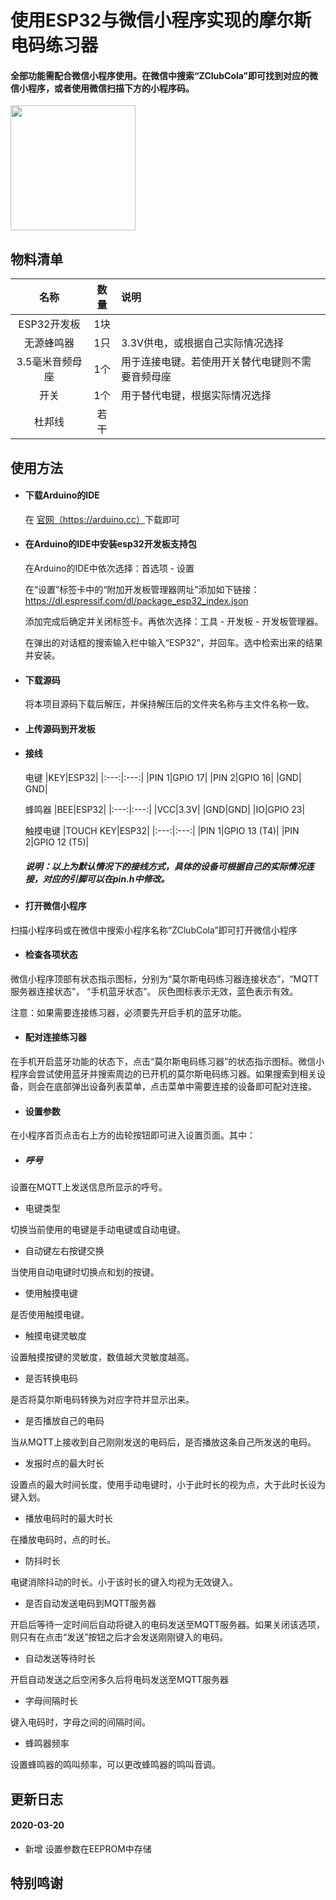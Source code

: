 # 使用ESP32与微信小程序实现的摩尔斯电码练习器
#### 全部功能需配合微信小程序使用。在微信中搜索“ZClubCola”即可找到对应的微信小程序，或者使用微信扫描下方的小程序码。

<div align=left> <img src = "https://tva1.sinaimg.cn/large/00831rSTgy1gcl8ate0vuj30by0bymz4.jpg" width="200px" />
</div>

## 物料清单
|名称|数量|说明|
|:---:|:---:|:---|
|ESP32开发板|1块||
|无源蜂鸣器|1只|3.3V供电，或根据自己实际情况选择|
|3.5毫米音频母座|1个|用于连接电键。若使用开关替代电键则不需要音频母座|
|开关|1个|用于替代电键，根据实际情况选择|
|杜邦线|若干||


## 使用方法
- #### 下载Arduino的IDE
	在 <a href = "https://arduino.cc" target = "__blank">官网（https://arduino.cc）</a>下载即可
- #### 在Arduino的IDE中安装esp32开发板支持包
	在Arduino的IDE中依次选择：首选项 - 设置 

	在“设置”标签卡中的“附加开发板管理器网址”添加如下链接：
	https://dl.espressif.com/dl/package_esp32_index.json

	添加完成后确定并关闭标签卡。再依次选择：工具 - 开发板 - 开发板管理器。

	在弹出的对话框的搜索输入栏中输入“ESP32”，并回车。选中检索出来的结果并安装。

- #### 下载源码
	将本项目源码下载后解压，并保持解压后的文件夹名称与主文件名称一致。

- #### 上传源码到开发板

- #### 接线
	电键
	|KEY|ESP32|
	|:---:|:---:|
	|PIN 1|GPIO 17|
	|PIN 2|GPIO 16|
	|GND| GND|

	蜂鸣器
	|BEE|ESP32|
	|:---:|:---:|
	|VCC|3.3V|
	|GND|GND|
	|IO|GPIO 23|

	触摸电键
	|TOUCH KEY|ESP32|
	|:---:|:---:|
	|PIN 1|GPIO 13 (T4)|
	|PIN 2|GPIO 12 (T5)|

	##### 说明：以上为默认情况下的接线方式，具体的设备可根据自己的实际情况连接，对应的引脚可以在pin.h中修改。

- #### 打开微信小程序
扫描小程序码或在微信中搜索小程序名称“ZClubCola”即可打开微信小程序

- #### 检查各项状态
微信小程序顶部有状态指示图标，分别为“莫尔斯电码练习器连接状态”，“MQTT服务器连接状态”， “手机蓝牙状态”。
灰色图标表示无效，蓝色表示有效。

注意：如果需要连接练习器，必须要先开启手机的蓝牙功能。

- #### 配对连接练习器
在手机开启蓝牙功能的状态下，点击“莫尔斯电码练习器”的状态指示图标。微信小程序会尝试使用蓝牙并搜索周边的已开机的莫尔斯电码练习器。如果搜索到相关设备，则会在底部弹出设备列表菜单，点击菜单中需要连接的设备即可配对连接。

- #### 设置参数
在小程序首页点击右上方的齿轮按钮即可进入设置页面。其中：
- ##### 呼号

设置在MQTT上发送信息所显示的呼号。

- 电键类型

切换当前使用的电键是手动电键或自动电键。

- 自动键左右按键交换

当使用自动电键时切换点和划的按键。

- 使用触摸电键

是否使用触摸电键。

- 触摸电键灵敏度

设置触摸按键的灵敏度，数值越大灵敏度越高。

- 是否转换电码

是否将莫尔斯电码转换为对应字符并显示出来。

- 是否播放自己的电码

当从MQTT上接收到自己刚刚发送的电码后，是否播放这条自己所发送的电码。

- 发报时点的最大时长

设置点的最大时间长度，使用手动电键时，小于此时长的视为点，大于此时长设为键入划。

- 播放电码时的最大时长

在播放电码时，点的时长。

- 防抖时长

电键消除抖动的时长。小于该时长的键入均视为无效键入。

- 是否自动发送电码到MQTT服务器

开启后等待一定时间后自动将键入的电码发送至MQTT服务器。如果关闭该选项，则只有在点击“发送”按钮之后才会发送刚刚键入的电码。

- 自动发送等待时长

开启自动发送之后空闲多久后将电码发送至MQTT服务器

- 字母间隔时长

键入电码时，字母之间的间隔时间。

- 蜂鸣器频率

设置蜂鸣器的鸣叫频率，可以更改蜂鸣器的鸣叫音调。






## 更新日志

#### 2020-03-20
- 新增 设置参数在EEPROM中存储


## 特别鸣谢